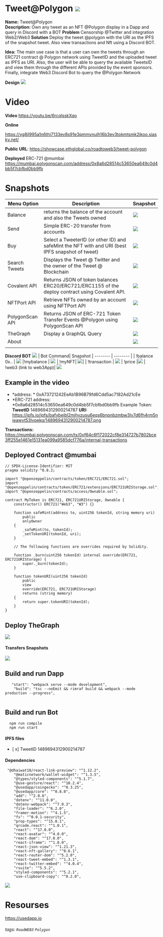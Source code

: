 # Tweet@Polygon ![](https://i.imgur.com/8gAClAR.png)



**Name:** Tweet@Polygon  
**Description:**  Own any tweet as an NFT @Polygon display in a Dapp and query in Discord with a BOT
**Problem**
Censorship @Twitter and integration Web2/Web3 
**Solution**
Deploy the tweet @polygon with the URI as the IPFS of the snapshot tweet. Also view transactions and Nft using a Discord BOT.

**Idea:** The main use case is that a user can own the tweets through an ERC721 contract @ Polygon network using TweetID and the uploaded tweet as IPFS as URI. Also, the user will be able to query the available TweetsID and view them through the different APIs provided by the event sponsors. 
Finally, integrate Web3 Discord Bot to query the @Polygon Network



**Design**
![](https://i.imgur.com/NOFckkf.png)


# Video 
**Video**
https://youtu.be/6rcqlsskXqo

**Online**

https://vg8il995a1n6thi7133ev8s91e3pmmvnulh16b3ev3tokmtsmk2ikoo.siasky.net/

**Public URL**: https://showcase.ethglobal.co/roadtoweb3/tweet-polygon

**Deployed** ERC-721 @mumbai 
https://mumbai.polygonscan.com/address/0x8a6d28514c53650ea649c0d4bb5f7cbfbd0bb9fb

# Snapshots

|  Menu Option| Description| Snapshot
| -------- | -------- | -------- | 
| Balance |  returns the balance of the account and also the Tweets owned|   ![](https://i.imgur.com/Ps0WHk6.png)|
| Send    | Simple ERC-20 transfer from accounts |![](https://i.imgur.com/u2YVg7o.png)| 
| Buy    | Select a TweeterID (or other ID) and safeMint the NFT with and URI (best IPFS snapshot of tweet) | ![](https://i.imgur.com/f8Jsi5W.png)|  |
| Search Tweets   | Displays the Tweet @ Twitter and the owner of the Tweet @ Blockchain | ![](https://i.imgur.com/mSZ6U85.png)|  
| Covalent API  | Returns JSON of token balances ERC20/ERC721/ERC1155 of the deploy contract using Covalent API.   |   ![](https://i.imgur.com/Qkc0Egm.png)| |
| NFTPort API   | Retrieve NFTs owned by an account using NFTPort API   |  ![](https://i.imgur.com/ZdFOtvY.png)| |
| PolygonScan API | Returns JSON of ERC-721 Token Transfer Events @Polygon using PolygonScan API   |  ![](https://i.imgur.com/FiEYFT5.png)| 
TheGraph | Display a GraphQL Query  |   ![](https://i.imgur.com/uh1i8iG.png)||
About ||![](https://i.imgur.com/VwvfClC.png)
| |

**Discord BOT**
![](https://i.imgur.com/gIu3dr7.jpg)
| Bot Command| Snapshot
| -------- | -------- | 
|   !balance 0x.. |  ![](https://i.imgur.com/BgImh1V.png)
   |!mybalance | ![](https://i.imgur.com/c8KHw8D.png)
  |  !myNFT| ![](https://i.imgur.com/YNI9W7Z.png)| 
| !transaction | ![](https://i.imgur.com/dTprpNQ.png)
 |   !price  |![](https://i.imgur.com/UrOYqFB.png)
| !web3 (link to web3App)| ![](https://i.imgur.com/rKBwY1r.png)

 
## Example  in the video 

- *address: * 0xA73721242EeAb1B96B79fd6Cdd5ac7182Ad21cEe
- *ERC-721 address: *0x8a6d28514c53650ea649c0d4bb5f7cbfbd0bb9fb
Example Token: 
**TweetID** 1489694312900214787
**URI:**
https://ipfs.io/ipfs/bafybeibl2mjhvzusu6eqs6bnpnbzmbw3lv7d6fh4rm5nieawvt53lvpekq/1489694312900214787.png

**Transactions:**
https://mumbai.polygonscan.com/tx/0xf64c6f172022cf8e314727b7802bce3ff255e1461e15131ea099a9585dcf776a/internal-transactions

## Deployed Contract @mumbai
```javascript=
// SPDX-License-Identifier: MIT
pragma solidity ^0.8.2;

import "@openzeppelin/contracts/token/ERC721/ERC721.sol";
import "@openzeppelin/contracts/token/ERC721/extensions/ERC721URIStorage.sol";
import "@openzeppelin/contracts/access/Ownable.sol";

contract MyToken is ERC721, ERC721URIStorage, Ownable {
    constructor() ERC721("Web3", "W3") {}

    function safeMint(address to, uint256 tokenId, string memory uri)
        public
        onlyOwner
    {
        _safeMint(to, tokenId);
        _setTokenURI(tokenId, uri);
    }

    // The following functions are overrides required by Solidity.

    function _burn(uint256 tokenId) internal override(ERC721, ERC721URIStorage) {
        super._burn(tokenId);
    }

    function tokenURI(uint256 tokenId)
        public
        view
        override(ERC721, ERC721URIStorage)
        returns (string memory)
    {
        return super.tokenURI(tokenId);
    }
}
```

## Deploy TheGraph
![](https://i.imgur.com/rxXnAte.png)

#### Transfers Snapshots
![](https://i.imgur.com/kw3QVx3.png)

## Build and run Dapp

```json=
   "start": "webpack serve --mode development",
    "build": "tsc --noEmit && rimraf build && webpack --mode production --progress",
  

```
## Build and run Bot
```json=
  npm run compile
  npm run start
```

#### IPFS files

- [ x] TweetID 1489694312900214787



#### Dependencies

```json=
 "@dhaiwat10/react-link-preview": "^1.12.2",
    "@maticnetwork/wallet-widget": "^1.3.5",
    "@types/styled-components": "^5.1.7",
    "@use-gesture/react": "^10.2.4",
    "@usedapp/coingecko": "^0.3.25",
    "@usedapp/core": "^0.8.0",
    "add": "^2.0.6",
    "dotenv": "^11.0.0",
    "dotenv-webpack": "^7.0.3",
    "file-loader": "^6.2.0",
    "framer-motion": "^4.1.5",
    "fs": "^0.0.1-security",
    "prop-types": "^15.8.1",
    "qrcode.react": "^1.0.1",
    "react": "^17.0.0",
    "react-avatar": "^4.0.0",
    "react-dom": "^17.0.0",
    "react-iframe": "^1.8.0",
    "react-json-view": "^1.21.3",
    "react-nft-gallery": "^0.6.1",
    "react-router-dom": "^5.2.0",
    "react-tweet-embed": "^1.3.1",
    "react-twitter-embed": "^4.0.4",
    "rsuite": "^5.5.2",
    "styled-components": "^5.2.1",
    "use-clipboard-copy": "^0.2.0",
```
![](https://i.imgur.com/MZ1MYjg.png)


# Resourses 


https://usedapp.io

###### tags: `RoadWEB3` `Polygon`

